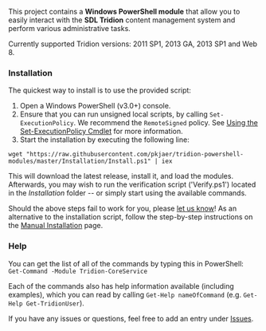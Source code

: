 This project contains a **Windows PowerShell module** that allow you to easily interact with the **SDL Tridion** content management system and perform various administrative tasks.

Currently supported Tridion versions: 2011 SP1, 2013 GA, 2013 SP1 and Web 8.


### Installation
The quickest way to install is to use the provided script:

1. Open a Windows PowerShell (v3.0+) console. 
2. Ensure that you can run unsigned local scripts, by calling `Set-ExecutionPolicy`. We recommend the `RemoteSigned` policy. See [Using the Set-ExecutionPolicy Cmdlet](http://technet.microsoft.com/en-us/library/ee176961.aspx) for more information.
3. Start the installation by executing the following line:

`wget "https://raw.githubusercontent.com/pkjaer/tridion-powershell-modules/master/Installation/Install.ps1" | iex`

This will download the latest release, install it, and load the modules.
Afterwards, you may wish to run the verification script ('Verify.ps1') located in the _Installation_ folder -- or simply start using the available commands.

Should the above steps fail to work for you, please [let us know](/pkjaer/tridion-powershell-modules/issues/new)! As an alternative to the installation script, follow the step-by-step instructions on the [Manual Installation](/pkjaer/tridion-powershell-modules/wiki/Manual-Installation) page.

### Help

You can get the list of all of the commands by typing this in PowerShell: 
`Get-Command -Module Tridion-CoreService` 

Each of the commands also has help information available (including examples), which you can read by calling `Get-Help nameOfCommand` (e.g. `Get-Help Get-TridionUser`).


If you have any issues or questions, feel free to add an entry under [Issues](/pkjaer/tridion-powershell-modules/issues).
